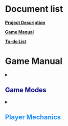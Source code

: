 <!DOCTYPE html>
<html>
<head>
<link rel="stylesheet" href="readme.css">
</head>
<body>

# Document list

[**Project Description**](README.md#bounce-climber-project-description)

[**Game Manual**](GAMEMANUAL.md#game-manual)

[**To-do List**](TODOLIST.md#to-do-list)


# Game Manual

<details>
<summary><h2 style="color: navy;">Game Modes</h2></summary>

<h3><font color="blue">No Breaks</font></h3>

#### Explanation

<font color="blue">In this gamemode you aim to climb upwards while staying in the camera view. Camera keeps accelerating up faster. If you fall behind of the camera/out of view you will lose life/die.</font>

#### Still images

<details>
<summary><font size="10">No Breaks gamemode</font></summary>

![Screenshot](No_Breaks.png "No Breaks gamemode")
</details>

## Objects

### Player

#### Ball

##### Still images
<details>
<summary><font size="10">Ball has a trail and creates dust or wind on contact with a platform</font></summary>

![Screenshot](Ball_Animations.png "Ball Animations")
</details>

### Platforms

##### Still images

<details>
<summary><font size="10">Animation for default platform break</font></summary>

![Screenshot](Platform_Breaking.png "Platform Breaking")
</details>

#### Ice Platform

##### Still images

<details>
<summary><font size="10">Ice Platform</font></summary>

![Screenshot](Ice_platform_and_break.png "Ice Platform")
</details>

##### Animations

<details>
<summary><font size="10">Ice Platform break animation</font></summary>

![GIF](https://j.gifs.com/79z1VG.gif "Ice Platform Breaking")
</details>


#### Grass Platform

##### Still images

<details>
<summary><font size="10">Grass Platform</font></summary>

![Screenshot](Grass_Platform.png "Grass Platform")
</details>

##### Animations

No GIF.

</details>


<details>
<summary><h2 style="color:DodgerBlue;">Player Mechanics</h2></summary>

### Behavior

#### Bouncing

By default player will be always bouncing with a set velocity, to change bounce height player is given vertical movement, but instead of bounce velocity it introduces gravity changes. This way player can levitate a bit or fall down faster.

### Controls

### Abilities

#### Dash ability

Player can dash to a direction by double-tapping left or right (or alternatively tapping shift + directional key). It will reset falling speed on use, and will dash a set distance to left and right and reset horizontal movement at the end of dash. By reset I mean setting it to zero (or maybe some other value in the future).

#### Dive ability

Player is able to dive with great speed downwards to hit into a platform faster than just plainly falling. It is activated by pressing Down-key

#### Charge Jump ability

Player is able to reach greater heights using Charge Jump. It's used by holding down Down-key whlist you are ontop of a surface. It will pause [**Bouncing**](#bouncing) during, and the longer you hold the higher you can jump.

</details>

</body>
</html>